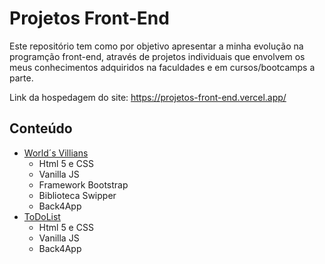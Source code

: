 # Projetos Front-End
Este repositório tem como por objetivo apresentar a minha evolução na programção front-end, através de projetos individuais que envolvem os meus conhecimentos adquiridos na faculdades e em cursos/bootcamps a parte.

 Link da hospedagem do site: https://projetos-front-end.vercel.app/
 
## Conteúdo
- <a href="https://worldsvillians.netlify.app/">World´s Villians</a>
  - Html 5 e CSS 
  - Vanilla JS
  - Framework Bootstrap
  - Biblioteca Swipper
  - Back4App
 - <a href="https://projetos-front-end.vercel.app/ToDoList/index.html">ToDoList</a>
   - Html 5 e CSS 
   - Vanilla JS
   - Back4App
  
